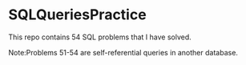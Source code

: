 # SQLQueriesPractice
This repo contains 54 SQL problems that I have solved.

Note:Problems 51-54 are self-referential queries in another database.
